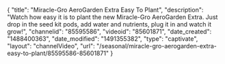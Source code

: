 {
    "title": "Miracle-Gro AeroGarden Extra Easy To Plant",
    "description": "Watch how easy it is to plant the new Miracle-Gro AeroGarden Extra. Just drop in the seed kit pods, add water and nutrients, plug it in and watch it grow!",
    "channelid": "85595586",
    "videoid": "85601871",
    "date_created": "1488400363",
    "date_modified": "1491355382",
    "type": "captivate",
    "layout": "channelVideo",
    "url": "\/seasonal\/miracle-gro-aerogarden-extra-easy-to-plant\/85595586-85601871"
}